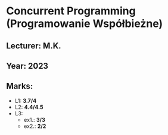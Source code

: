 # Concurrent Programming (Programowanie Współbieżne) 
## Lecturer: M.K.
## Year: 2023
## Marks:
- L1: **3.7/4**
- L2: **4.4/4.5**
- L3:
    - ex1.: **3/3**
    - ex2.: **2/2**